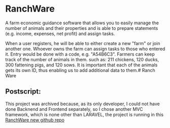# RanchWare


A farm economic guidance software that allows you to easily manage the number of animals and their properties and is able to prepare statements (e.g. income, expenses, net profit) and assign tasks.

 When a user registers, he will be able to either create a new "farm" or join another one.  Whoever owns the farm can assign tasks to those who entered it.  Entry would be done with a code, e.g. "A54B6C3".  Farmers can keep track of the number of animals in them.  such as: 211 chickens, 120 ducks, 300 fattening pigs, and 120 sows.  It is important that each of the animals gets its own ID, thus enabling us to add additional data to them.# Ranch Ware
 
## Postscript:
This project was archived because, as its only developer, I could not have done Backnend and Frontend separately, so I chose another MVC framework, which is none other than LARAVEL, the project is running in this [RanchWare new github repo](https://github.com/scallyt/RanchWare)
